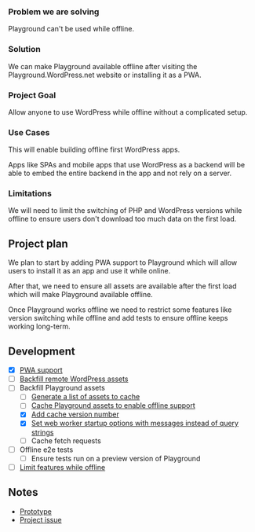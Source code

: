 ### Problem we are solving

Playground can't be used while offline.

### Solution

We can make Playground available offline after visiting the Playground.WordPress.net website or installing it as a PWA.

### Project Goal

Allow anyone to use WordPress while offline without a complicated setup.

### Use Cases

This will enable building offline first WordPress apps.

Apps like SPAs and mobile apps that use WordPress as a backend will be able to embed the entire backend in the app and not rely on a server.

### Limitations

We will need to limit the switching of PHP and WordPress versions while offline to ensure users don't download too much data on the first load.

## Project plan

We plan to start by adding PWA support to Playground which will allow users to install it as an app and use it while online.

After that, we need to ensure all assets are available after the first load which will make Playground available offline.

Once Playground works offline we need to restrict some features like version switching while offline and add tests to ensure offline keeps working long-term.

## Development

-   [x] [PWA support](https://github.com/WordPress/wordpress-playground/pull/1086)
-   [ ] [Backfill remote WordPress assets](https://github.com/WordPress/wordpress-playground/pull/1532)
-   [ ] Backfill Playground assets
    -   [ ] [Generate a list of assets to cache](https://github.com/WordPress/wordpress-playground/pull/1573)
    -   [ ] [Cache Playground assets to enable offline support ](https://github.com/WordPress/wordpress-playground/pull/1535)
    -   [x] [Add cache version number](https://github.com/WordPress/wordpress-playground/pull/1541)
    -   [x] [Set web worker startup options with messages instead of query strings](https://github.com/WordPress/wordpress-playground/pull/1574)
    -   [ ] Cache fetch requests
-   [ ] Offline e2e tests
    -   [ ] Ensure tests run on a preview version of Playground
-   [ ] [Limit features while offline](https://github.com/WordPress/wordpress-playground/pull/1607/files)

## Notes

-   [Prototype](https://github.com/WordPress/wordpress-playground/pull/1483)
-   [Project issue](https://github.com/WordPress/wordpress-playground/issues/133)
